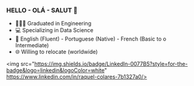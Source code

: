 ### HELLO - OLÁ - SALUT 👋


- 👩🏻‍🎓 Graduated in Engineering 
- :computer: Specializing in Data Science 
- :speech_balloon: English (Fluent) - Portuguese (Native) - French (Basic to o Intermediate)
- :globe_with_meridians: Willing to relocate (worldwide)

<img src="https://img.shields.io/badge/LinkedIn-0077B5?style=for-the-badge&logo=linkedin&logoColor=white" https://www.linkedin.com/in/raquel-colares-7b1327a0/>


